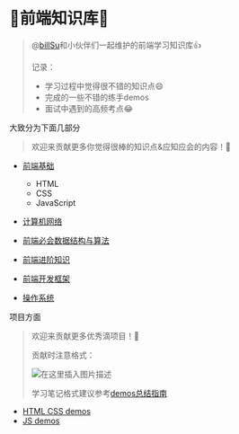 # 🎨前端知识库🎨

> @[billSu](https://github.com/FangzhouSu)和小伙伴们一起维护的前端学习知识库👍
>
> 记录：
>
> - 学习过程中觉得很不错的知识点😄
> - 完成的一些不错的练手demos
> - 面试中遇到的高频考点😂

大致分为下面几部分

> 欢迎来贡献更多你觉得很棒的知识点&应知应会的内容！🎉

- [前端基础](1-前端基础.md)
  - HTML
  - CSS
  - JavaScript

- [计算机网络](2-计算机网络.md)
- [前端必会数据结构与算法](3-前端必会数据结构与算法.md)
- [前端进阶知识](4-前端进阶知识.md)
- [前端开发框架](5-前端开发框架.md)
- [操作系统](6-操作系统.md)

项目方面

> 欢迎来贡献更多优秀滴项目！🎉
>
> 贡献时注意格式：
>
> ![在这里插入图片描述](https://img-blog.csdnimg.cn/dd0372f5a9ae48f4b1ad406c588758e3.png)
>
> 学习笔记格式建议参考[demos总结指南](demos总结指南.md)

- [HTML CSS demos](HTML-CSS-demos)
- [JS demos](JS-demos)

